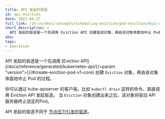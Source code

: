 ```yaml
---
title: API 发起的驱逐
id: api-eviction
date: 2021-04-27
full_link: /zh-cn/docs/concepts/scheduling-eviction/pod-eviction/#api-eviction
short_description: >
  API 发起的驱逐是一个先调用 Eviction API 创建驱逐对象，再由该对象体面地中止 Pod 的过程。
aka:
tags:
- operation
---
```


<!-- ---
title: API-initiated eviction
id: api-eviction
date: 2021-04-27
full_link: /docs/concepts/scheduling-eviction/pod-eviction/#api-eviction
short_description: >
  API-initiated eviction is the process by which you use the Eviction API to create an
  Eviction object that triggers graceful pod termination.
aka:
tags:
- operation
---
-->
<!-- 
API-initiated eviction is the process by which you use the [Eviction API](/docs/reference/generated/kubernetes-api/{{<param "version">}}/#create-eviction-pod-v1-core)
to create an `Eviction` object that triggers graceful pod termination.
-->
API 发起的驱逐是一个先调用
[Eviction API](/docs/reference/generated/kubernetes-api/{{<param "version">}}/#create-eviction-pod-v1-core)
创建 `Eviction` 对象，再由该对象体面地中止 Pod 的过程。

<!--more-->

<!-- 
You can request eviction either by directly calling the Eviction API 
using a client of the kube-apiserver, like the `kubectl drain` command. 
When an `Eviction` object is created, the API server terminates the Pod. 

API-initiated eviction is not the same as [node-pressure eviction](/docs/concepts/scheduling-eviction/eviction/#kubelet-eviction).
-->
你可以通过 kube-apiserver 的客户端，比如 `kubectl drain` 这样的命令，直接调用 Eviction API 发起驱逐。
当 `Eviction` 对象创建出来之后，该对象将驱动 API 服务器终止选定的Pod。

API 发起的驱逐不同于
[节点压力引发的驱逐](/zh-cn/docs/concepts/scheduling-eviction/eviction/#kubelet-eviction)。
